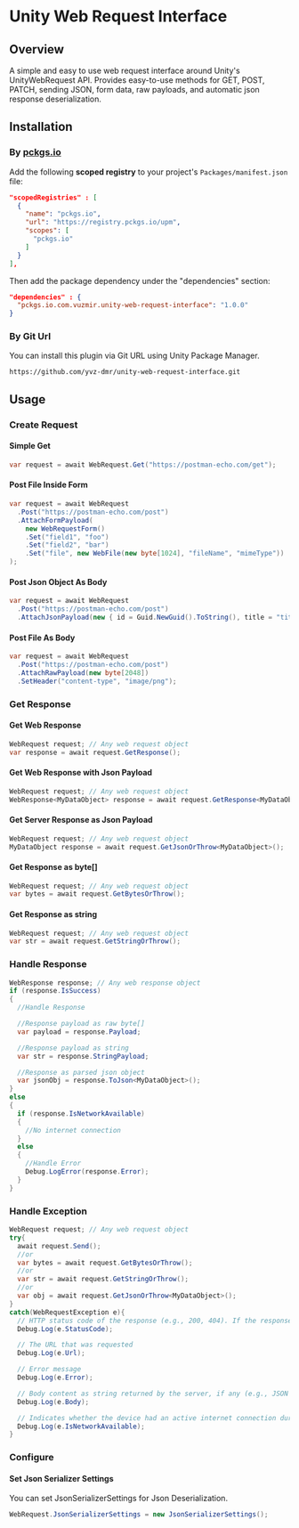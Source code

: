 # Unity Web Request Interface

## Overview
A simple and easy to use web request interface around Unity's UnityWebRequest API.
Provides easy-to-use methods for GET, POST, PATCH, sending JSON, form data, raw payloads, and automatic json response deserialization.

## Installation


### By [pckgs.io](https://pckgs.io)

Add the following **scoped registry** to your project's `Packages/manifest.json` file:

```json
"scopedRegistries" : [
  {
    "name": "pckgs.io",
    "url": "https://registry.pckgs.io/upm",
    "scopes": [
      "pckgs.io"
    ]
  }
],
```

Then add the package dependency under the "dependencies" section:

```json
"dependencies" : {
  "pckgs.io.com.vuzmir.unity-web-request-interface": "1.0.0"
}

```

### By Git Url
You can install this plugin via Git URL using Unity Package Manager.

```
https://github.com/yvz-dmr/unity-web-request-interface.git
```

## Usage

### Create Request

#### Simple Get
```csharp
var request = await WebRequest.Get("https://postman-echo.com/get");
```

#### Post File Inside Form
```csharp
var request = await WebRequest
  .Post("https://postman-echo.com/post")
  .AttachFormPayload(
    new WebRequestForm()
    .Set("field1", "foo")
    .Set("field2", "bar")
    .Set("file", new WebFile(new byte[1024], "fileName", "mimeType"))
);
```
#### Post Json Object As Body
```csharp
var request = await WebRequest
  .Post("https://postman-echo.com/post")
  .AttachJsonPayload(new { id = Guid.NewGuid().ToString(), title = "title" });
```

#### Post File As Body
```csharp
var request = await WebRequest
  .Post("https://postman-echo.com/post")
  .AttachRawPayload(new byte[2048])
  .SetHeader("content-type", "image/png");
```

### Get Response

#### Get Web Response

```csharp
WebRequest request; // Any web request object
var response = await request.GetResponse();
```

#### Get Web Response with Json Payload

```csharp
WebRequest request; // Any web request object
WebResponse<MyDataObject> response = await request.GetResponse<MyDataObject>();
```

#### Get Server Response as Json Payload

```csharp
WebRequest request; // Any web request object
MyDataObject response = await request.GetJsonOrThrow<MyDataObject>();
```

#### Get Response as byte[]

```csharp
WebRequest request; // Any web request object
var bytes = await request.GetBytesOrThrow();
```

#### Get Response as string

```csharp
WebRequest request; // Any web request object
var str = await request.GetStringOrThrow();
```

### Handle Response

```csharp
WebResponse response; // Any web response object
if (response.IsSuccess)
{
  //Handle Response

  //Response payload as raw byte[]
  var payload = response.Payload;

  //Response payload as string
  var str = response.StringPayload;

  //Response as parsed json object
  var jsonObj = response.ToJson<MyDataObject>();
}
else
{
  if (response.IsNetworkAvailable)
  {
    //No internet connection
  }
  else
  {
    //Handle Error
    Debug.LogError(response.Error);
  }
}
```

### Handle Exception

```csharp
WebRequest request; // Any web request object
try{
  await request.Send();
  //or
  var bytes = await request.GetBytesOrThrow();
  //or
  var str = await request.GetStringOrThrow();
  //or
  var obj = await request.GetJsonOrThrow<MyDataObject>();
}
catch(WebRequestException e){
  // HTTP status code of the response (e.g., 200, 404). If the response couldn't be parsed (e.g., invalid JSON), this will be 0.
  Debug.Log(e.StatusCode);

  // The URL that was requested
  Debug.Log(e.Url);

  // Error message
  Debug.Log(e.Error);

  // Body content as string returned by the server, if any (e.g., JSON string, HTML, plain text)
  Debug.Log(e.Body);

  // Indicates whether the device had an active internet connection during the request
  Debug.Log(e.IsNetworkAvailable);
}
```

### Configure

#### Set Json Serializer Settings

You can set JsonSerializerSettings for Json Deserialization.

```csharp
WebRequest.JsonSerializerSettings = new JsonSerializerSettings();
```

